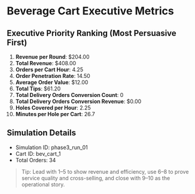 # Beverage Cart Executive Metrics

## Executive Priority Ranking (Most Persuasive First)
1. **Revenue per Round**: $204.00
2. **Total Revenue**: $408.00
3. **Orders per Cart Hour**: 4.25
4. **Order Penetration Rate**: 14.50
5. **Average Order Value**: $12.00
6. **Total Tips**: $61.20
7. **Total Delivery Orders Conversion Count**: 0
8. **Total Delivery Orders Conversion Revenue**: $0.00
9. **Holes Covered per Hour**: 2.25
10. **Minutes per Hole per Cart**: 26.7

## Simulation Details
- Simulation ID: phase3_run_01
- Cart ID: bev_cart_1
- Total Orders: 34

> Tip: Lead with 1–5 to show revenue and efficiency, use 6–8 to prove service quality and cross-selling, and close with 9–10 as the operational story.
